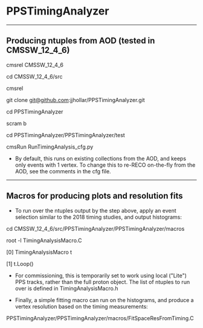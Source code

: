 # PPSTimingAnalyzer

---------------------------------------------------
Producing ntuples from AOD (tested in CMSSW_12_4_6)
---------------------------------------------------

cmsrel CMSSW_12_4_6

cd CMSSW_12_4_6/src

cmsrel

git clone git@github.com:jjhollar/PPSTimingAnalyzer.git

cd PPSTimingAnalyzer

scram b

cd PPSTimingAnalyzer/PPSTimingAnalyzer/test

cmsRun RunTimingAnalysis_cfg.py

   * By default, this runs on existing collections from the AOD, and keeps only events with 1 vertex. 
     To change this to re-RECO on-the-fly from the AOD, see the comments in the cfg file.

---------------------------------------------------
Macros for producing plots and resolution fits
---------------------------------------------------

   * To run over the ntuples output by the step above, apply an event 
     selection similar to the 2018 timing studies, and output histograms: 

cd CMSSW_12_4_6/src/PPSTimingAnalyzer/PPSTimingAnalyzer/macros

root -l TimingAnalysisMacro.C

[0] TimingAnalysisMacro t

[1] t.Loop()

   * For commissioning, this is temporarily set to work using local ("Lite") PPS tracks, rather than the full 
     proton object. The list of ntuples to run over is defined in TimingAnalysisMacro.h

   * Finally, a simple fitting macro can run on the histograms, and produce a vertex resolution based 
     on the timing measurements: 

PPSTimingAnalyzer/PPSTimingAnalyzer/macros/FitSpaceResFromTiming.C  
